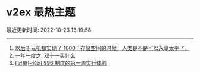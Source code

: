 # v2ex 最热主题

最近更新时间: 2022-10-23 13:19:58

--- 
1. [以后千元机都实现了 1000T 存储空间的时候，人类是不是可以永享太平了。](https://www.v2ex.com/t/889045) 
2. [一年一度之, 双十一买什么](https://www.v2ex.com/t/889047) 
3. [[记录]-公司 996 制度的第一周实行体验](https://www.v2ex.com/t/889052) 
